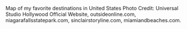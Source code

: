 Map of my favorite destinations in United States
Photo Credit: Universal Studio Hollywood Official Website, outsideonline.com, niagarafallsstatepark.com, sinclairstoryline.com, miamiandbeaches.com.
